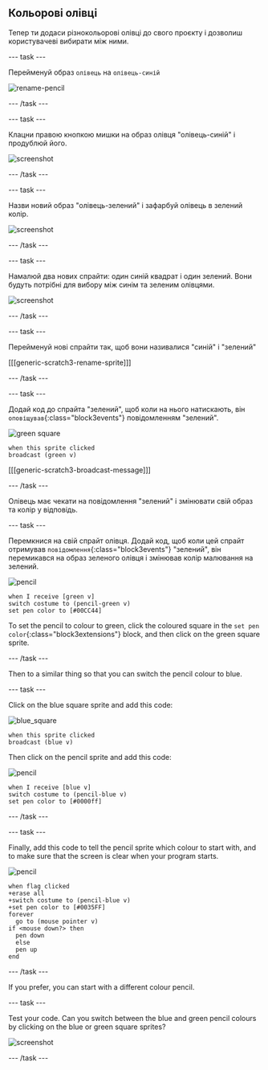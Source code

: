 ## Кольорові олівці

Тепер ти додаси різнокольорові олівці до свого проєкту і дозволиш користувачеві вибирати між ними.

\--- task \---

Перейменуй образ `олівець` на `олівець-синій`

![rename-pencil](images/rename-pencil.png)

\--- /task \---

\--- task \---

Клацни правою кнопкою мишки на образ олівця "олівець-синій" і продублюй його.

![screenshot](images/paint-blue-duplicate.png)

\--- /task \---

\--- task \---

Назви новий образ "олівець-зелений" і зафарбуй олівець в зелений колір.

![screenshot](images/paint-pencil-green.png)

\--- /task \---

\--- task \---

Намалюй два нових спрайти: один синій квадрат і один зелений. Вони будуть потрібні для вибору між синім та зеленим олівцями.

![screenshot](images/paint-selectors.png)

\--- /task \---

\--- task \---

Перейменуй нові спрайти так, щоб вони називалися "синій" і "зелений"

[[[generic-scratch3-rename-sprite]]]

\--- /task \---

\--- task \---

Додай код до спрайта "зелений", щоб коли на нього натискають, він `оповіщував`{:class="block3events"} повідомленням "зелений".

![green square](images/green_square.png)

```blocks3
when this sprite clicked
broadcast (green v)
```

[[[generic-scratch3-broadcast-message]]]

\--- /task \---

Олівець має чекати на повідомлення "зелений" і змінювати свій образ та колір у відповідь.

\--- task \---

Перемкнися на свій спрайт олівця. Додай код, щоб коли цей спрайт отримував `повідомлення`{:class="block3events"} "зелений", він перемикався на образ зеленого олівця і змінював колір малювання на зелений.

![pencil](images/pencil.png)

```blocks3
when I receive [green v]
switch costume to (pencil-green v)
set pen color to [#00CC44]
```

To set the pencil to colour to green, click the coloured square in the `set pen color`{:class="block3extensions"} block, and then click on the green square sprite.

\--- /task \---

Then to a similar thing so that you can switch the pencil colour to blue.

\--- task \---

Click on the blue square sprite and add this code:

![blue_square](images/blue_square.png)

```blocks3
when this sprite clicked
broadcast (blue v)
```

Then click on the pencil sprite and add this code:

![pencil](images/pencil.png)

```blocks3
when I receive [blue v]
switch costume to (pencil-blue v)
set pen color to [#0000ff]
```

\--- /task \---

\--- task \---

Finally, add this code to tell the pencil sprite which colour to start with, and to make sure that the screen is clear when your program starts.

![pencil](images/pencil.png)

```blocks3
when flag clicked
+erase all
+switch costume to (pencil-blue v)
+set pen color to [#0035FF]
forever
  go to (mouse pointer v)
if <mouse down?> then
  pen down
  else
  pen up
end
```

\--- /task \---

If you prefer, you can start with a different colour pencil.

\--- task \---

Test your code. Can you switch between the blue and green pencil colours by clicking on the blue or green square sprites?

![screenshot](images/paint-pens-test.png)

\--- /task \---